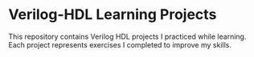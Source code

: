 # Verilog-HDL Learning Projects
This repository contains Verilog HDL projects I practiced while learning. Each project represents exercises I completed to improve my skills.
